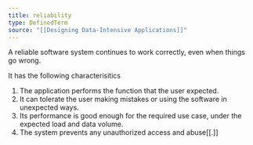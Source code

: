 ```yaml
---
title: reliability
type: DefinedTerm
source: "[[Designing Data-Intensive Applications]]"
---
```

A reliable software system continues to work correctly, even when things go wrong.

It has the following characterisitics
1. The application performs the function that the user expected.
2. It can tolerate the user making mistakes or using the software in unexpected ways.
3. Its performance is good enough for the required use case, under the expected load and data volume.
4. The system prevents any unauthorized access and abuse[[.]]